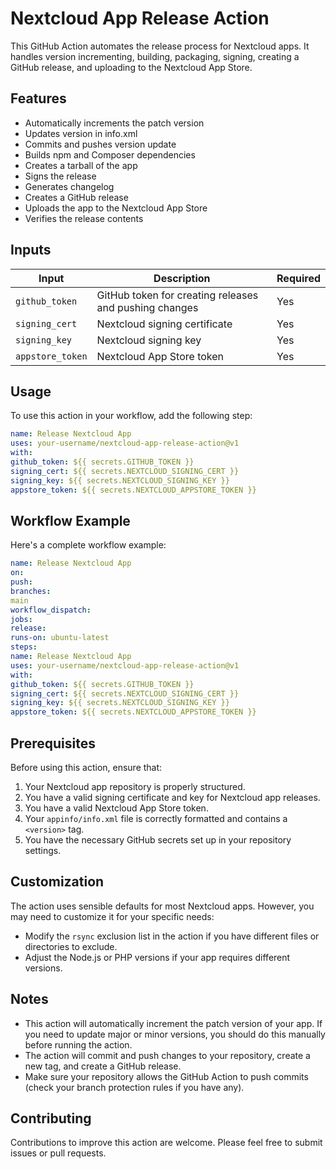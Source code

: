 # Nextcloud App Release Action

This GitHub Action automates the release process for Nextcloud apps. It handles version incrementing, building, packaging, signing, creating a GitHub release, and uploading to the Nextcloud App Store.

## Features

- Automatically increments the patch version
- Updates version in info.xml
- Commits and pushes version update
- Builds npm and Composer dependencies
- Creates a tarball of the app
- Signs the release
- Generates changelog
- Creates a GitHub release
- Uploads the app to the Nextcloud App Store
- Verifies the release contents

## Inputs

| Input | Description | Required |
|-------|-------------|----------|
| `github_token` | GitHub token for creating releases and pushing changes | Yes |
| `signing_cert` | Nextcloud signing certificate | Yes |
| `signing_key` | Nextcloud signing key | Yes |
| `appstore_token` | Nextcloud App Store token | Yes |

## Usage

To use this action in your workflow, add the following step:

```yaml
name: Release Nextcloud App
uses: your-username/nextcloud-app-release-action@v1
with:
github_token: ${{ secrets.GITHUB_TOKEN }}
signing_cert: ${{ secrets.NEXTCLOUD_SIGNING_CERT }}
signing_key: ${{ secrets.NEXTCLOUD_SIGNING_KEY }}
appstore_token: ${{ secrets.NEXTCLOUD_APPSTORE_TOKEN }}
```

## Workflow Example

Here's a complete workflow example:

```yaml
name: Release Nextcloud App
on:
push:
branches:
main
workflow_dispatch:
jobs:
release:
runs-on: ubuntu-latest
steps:
name: Release Nextcloud App
uses: your-username/nextcloud-app-release-action@v1
with:
github_token: ${{ secrets.GITHUB_TOKEN }}
signing_cert: ${{ secrets.NEXTCLOUD_SIGNING_CERT }}
signing_key: ${{ secrets.NEXTCLOUD_SIGNING_KEY }}
appstore_token: ${{ secrets.NEXTCLOUD_APPSTORE_TOKEN }}
```

## Prerequisites

Before using this action, ensure that:

1. Your Nextcloud app repository is properly structured.
2. You have a valid signing certificate and key for Nextcloud app releases.
3. You have a valid Nextcloud App Store token.
4. Your `appinfo/info.xml` file is correctly formatted and contains a `<version>` tag.
5. You have the necessary GitHub secrets set up in your repository settings.

## Customization

The action uses sensible defaults for most Nextcloud apps. However, you may need to customize it for your specific needs:

- Modify the `rsync` exclusion list in the action if you have different files or directories to exclude.
- Adjust the Node.js or PHP versions if your app requires different versions.

## Notes

- This action will automatically increment the patch version of your app. If you need to update major or minor versions, you should do this manually before running the action.
- The action will commit and push changes to your repository, create a new tag, and create a GitHub release.
- Make sure your repository allows the GitHub Action to push commits (check your branch protection rules if you have any).

## Contributing

Contributions to improve this action are welcome. Please feel free to submit issues or pull requests.

